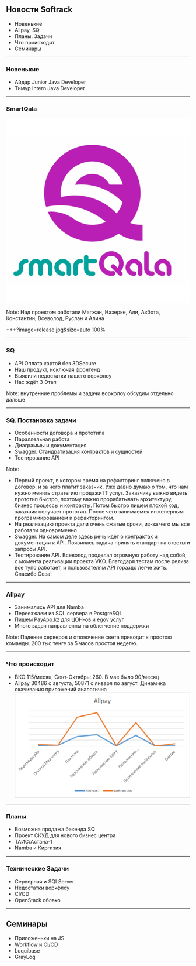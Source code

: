 ## Новости Softrack

- Новенькие
- Allpay, SQ
- Планы. Задачи
- Что происходит
- Семинары

---

### Новенькие

- Айдар Junior Java Developer
- Тимур Intern Java Developer

---

### SmartQala

![Logo](sq_logo_named.png)

Note: Над проектом работали Магжан, Назерке, Али, Акбота, Константин, Всеволод, Руслан и Алина

+++?image=release.jpg&size=auto 100%

---

### SQ

- API Оплата картой без 3DSecure
- Наш продукт, исключая фронтенд
- Выявили недостатки нашего воркфлоу
- Нас ждёт 3 Этап

Note: внутренние проблемы и задачи воркфлоу обсудим отдельно дальше

---

### SQ. Постановка задачи

- Особенности договора и прототипа
- Параллельная работа
- Диаграммы и документация
- Swagger. Стандратизация контрактов и сущностей
- Тестирование API

Note: 
- Первый проект, в котором время на рефакторинг включено в договор, и за него платит заказчик. Уже давно думаю о том, что нам нужно менять стратегию продажи IT услуг. Заказчику важно видеть прототип быстро, поэтому важно прорабатывать архитектуру, бизнес процессы и контракты. Потом быстро пишем плохой код, заказчик получает прототип. После чего занимаемся инженерным программированием и рефакторингом.
- На реализацию проекта дали очень сжатые сроки, из-за чего мы все работали одновременно
- Swagger. На самом деле здесь речь идёт о контрактах и документации к API. Появилась задача принять стандарт на ответы и запросы API.
- Тестирование API. Всеволод проделал огромную работу над собой, с момента реализации проекта VKO. Благодаря тестам после релиза все тупо работает, и пользователям API гораздо легче жить. Спасибо Сева!

--- 

### Allpay

- Занимались API для Namba
- Переезжаем из SQL сервера в PostgreSQL
- Пишем PayApp.kz для ЦОН-ов и egov услуг
- Много задач направленны на облегчение поддержки

Note: Падение серверов и отключение света приводит к простою команды. 200 тыс тенге за 5 часов простоя неделю.

---

### Что происходит

- ВКО 115/месяц. Сент-Октябрь: 260. В мае было 90/месяц
- Allpay 30486 с августа, 50871 с января по август. Динамика скачивания приложений аналогична
![info](allpay.png)

---

### Планы

- Возможна продажа бэкенда SQ
- Проект СКУД для нового бизнес центра
- ТАИС/Астана-1
- Namba и Киргизия

---

### Технические Задачи

- Серверная и SQLServer
- Недостатки воркфлоу
- CI/CD
- OpenStack облако

---

## Семинары

- Приложеньки на JS
- Workflow и CI/CD
- Luquibase
- GrayLog

